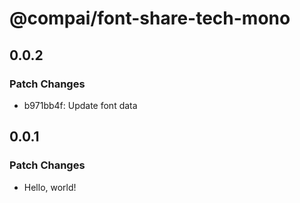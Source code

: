 # @compai/font-share-tech-mono

## 0.0.2

### Patch Changes

- b971bb4f: Update font data

## 0.0.1

### Patch Changes

- Hello, world!
